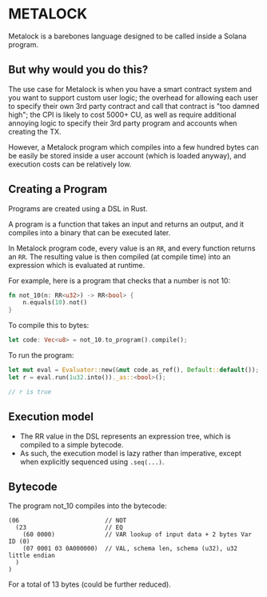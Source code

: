 
# METALOCK

Metalock is a barebones language designed to be called inside a Solana program.

## But why would you do this?

The use case for Metalock is when you have a smart contract system and you
want to support custom user logic; the overhead for allowing each user to 
specify their own 3rd party contract and call that contract is "too damned high";
the CPI is likely to cost 5000+ CU, as well as require additional annoying
logic to specify their 3rd party program and accounts when creating the TX.

However, a Metalock program which compiles into a few hundred bytes can be easily
be stored inside a user account (which is loaded anyway), and execution costs
can be relatively low.

## Creating a Program

Programs are created using a DSL in Rust.

A program is a function that takes an input and returns an output,
and it compiles into a binary that can be executed later.

In Metalock program code, every value is an `RR`, and every function returns an `RR`. The resulting value is then compiled (at compile time) into an expression which is evaluated at runtime.

For example, here is a program that checks that a number is not 10:

```rust
fn not_10(n: RR<u32>) -> RR<bool> {
    n.equals(10).not()
}
```

To compile this to bytes:

```rust
let code: Vec<u8> = not_10.to_program().compile();
```

To run the program:

```rust
let mut eval = Evaluator::new(&mut code.as_ref(), Default::default());
let r = eval.run(1u32.into())._as::<bool>();

// r is true
```

## Execution model

* The RR value in the DSL represents an expression tree, which is compiled to a simple bytecode.
* As such, the execution model is lazy rather than imperative, except when explicitly sequenced using `.seq(...)`.

## Bytecode

The program not_10 compiles into the bytecode:

```
(06                        // NOT
  (23                      // EQ
    (60 0000)              // VAR lookup of input data + 2 bytes Var ID (0)
    (07 0001 03 0A000000)  // VAL, schema len, schema (u32), u32 little endian
  )
)
```

For a total of 13 bytes (could be further reduced).
